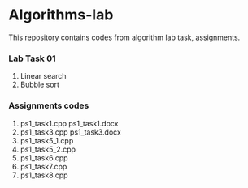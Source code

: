 # Algorithms-lab
This repository contains codes from algorithm lab task, assignments.
### Lab Task 01
1. Linear search
2. Bubble sort
### Assignments codes
1. ps1_task1.cpp
   ps1_task1.docx
2. ps1_task3.cpp
   ps1_task3.docx
3. ps1_task5_1.cpp
4. ps1_task5_2.cpp
5. ps1_task6.cpp
6. ps1_task7.cpp
7. ps1_task8.cpp
